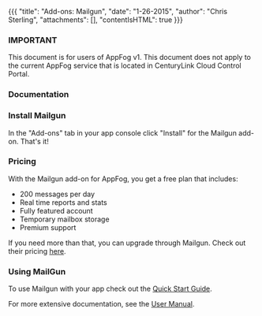 {{{
  "title": "Add-ons: Mailgun",
  "date": "1-26-2015",
  "author": "Chris Sterling",
  "attachments": [],
  "contentIsHTML": true
}}}

### IMPORTANT

This document is for users of AppFog v1. This document does not apply to the current AppFog service that is located in CenturyLink Cloud Control Portal.

### Documentation

<h3>Install Mailgun</h3>
<p>In the "Add-ons" tab in your app console click "Install" for the Mailgun add-on. That's it!</p>
<h3 id="pricing-mailgun">Pricing</h3>
<p>With the Mailgun add-on for AppFog, you get a free plan that includes:</p>
<ul>
<li>200 messages per day</li>
<li>Real time reports and stats</li>
<li>Fully featured account</li>
<li>Temporary mailbox storage</li>
<li>Premium support</li>
</ul>
<p>If you need more than that, you can upgrade through Mailgun. Check out their pricing <a href="http://mailgun.net/pricing">here</a>.</p>
<h3>Using MailGun</h3>
<p>To use Mailgun with your app check out the <a href="http://documentation.mailgun.net/quickstart.html">Quick Start Guide</a>.</p>
<p>For more extensive documentation, see the <a href="http://documentation.mailgun.net/user_manual.html">User Manual</a>.</p>
